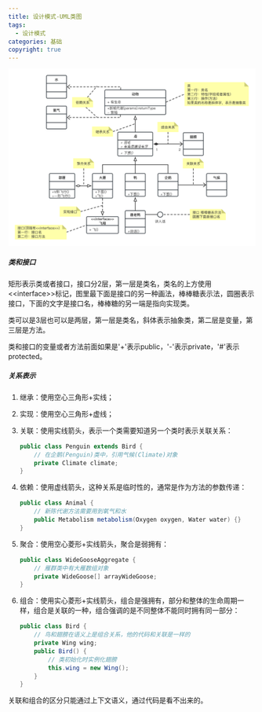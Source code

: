 ```yaml
---
title: 设计模式-UML类图
tags:
  - 设计模式
categories: 基础
copyright: true
---
```


![UML类图](https://raw.githubusercontent.com/wangxiaohong123/p-bed/main/uPic/UML类图.png)

##### 类和接口

矩形表示类或者接口，接口分2层，第一层是类名，类名的上方使用\<\<interface\>\>标记，图里最下面是接口的另一种画法，棒棒糖表示法，圆圈表示接口，下面的文字是接口名，棒棒糖的另一端是指向实现类。

类可以是3层也可以是两层，第一层是类名，斜体表示抽象类，第二层是变量，第三层是方法。

类和接口的变量或者方法前面如果是'+'表示public，'-'表示private，'#'表示protected。

##### 关系表示

1.   继承：使用空心三角形+实线；

2.   实现：使用空心三角形+虚线；

3.   关联：使用实线箭头，表示一个类需要知道另一个类时表示关联关系：

     ```java
     public class Penguin extends Bird {
         // 在企鹅(Penguin)类中，引用气候(Climate)对象
         private Climate climate;
     }
     ```

4.   依赖：使用虚线箭头，这种关系是临时性的，通常是作为方法的参数传递：

     ```java
     public class Animal {
         // 新陈代谢方法需要用到氧气和水
         public Metabolism metabolism(Oxygen oxygen, Water water) {}
     }
     ```

5.   聚合：使用空心菱形+实线箭头，聚合是弱拥有：

     ```java
     public class WideGooseAggregate {
         // 雁群类中有大雁数组对象
         private WideGoose[] arrayWideGoose;
     }
     ```

6.   组合：使用实心菱形+实线箭头，组合是强拥有，部分和整体的生命周期一样，组合是关联的一种，组合强调的是不同整体不能同时拥有同一部分：

     ```java
     public class Bird {
         // 鸟和翅膀在语义上是组合关系，他的代码和关联是一样的
         private Wing wing;
         public Bird() {
             // 类初始化时实例化翅膀
             this.wing = new Wing();
         }
     }
     ```

关联和组合的区分只能通过上下文语义，通过代码是看不出来的。
